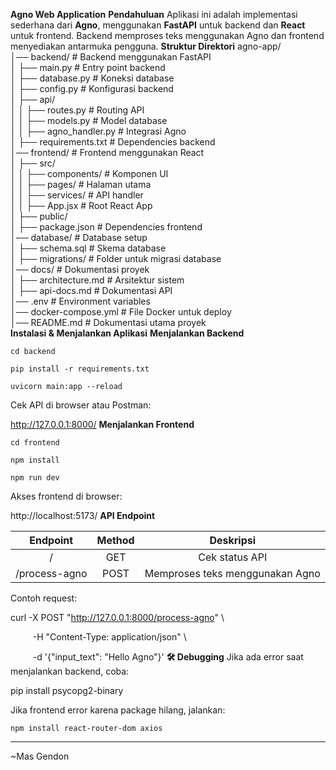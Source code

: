 **Agno Web Application**
**Pendahuluan**
Aplikasi ini adalah implementasi sederhana dari **Agno**, menggunakan **FastAPI** untuk backend dan **React** untuk frontend. Backend memproses teks menggunakan Agno dan frontend menyediakan antarmuka pengguna.
**Struktur Direktori**
agno-app/  
│── backend/                   # Backend menggunakan FastAPI  
│   ├── main.py                # Entry point backend  
│   ├── database.py             # Koneksi database  
│   ├── config.py               # Konfigurasi backend  
│   ├── api/  
│   │   ├── routes.py           # Routing API  
│   │   ├── models.py           # Model database  
│   │   ├── agno\_handler.py     # Integrasi Agno  
│   ├── requirements.txt        # Dependencies backend  
│── frontend/                   # Frontend menggunakan React  
│   ├── src/  
│   │   ├── components/        # Komponen UI  
│   │   ├── pages/             # Halaman utama  
│   │   ├── services/          # API handler  
│   │   ├── App.jsx            # Root React App  
│   ├── public/  
│   ├── package.json           # Dependencies frontend  
│── database/                  # Database setup  
│   ├── schema.sql             # Skema database  
│   ├── migrations/            # Folder untuk migrasi database  
│── docs/                      # Dokumentasi proyek  
│   ├── architecture.md        # Arsitektur sistem  
│   ├── api-docs.md            # Dokumentasi API  
│── .env                       # Environment variables  
│── docker-compose.yml         # File Docker untuk deploy  
│── README.md                  # Dokumentasi utama proyek  
**Instalasi & Menjalankan Aplikasi**
**Menjalankan Backend**
```
cd backend

pip install -r requirements.txt

uvicorn main:app --reload
```
Cek API di browser atau Postman:

http://127.0.0.1:8000/
**Menjalankan Frontend**
```
cd frontend

npm install

npm run dev
```
Akses frontend di browser:

http://localhost:5173/
**API Endpoint**

|**Endpoint**|**Method**|**Deskripsi**|
| :-: | :-: | :-: |
|/|GET|Cek status API|
|/process-agno|POST|Memproses teks menggunakan Agno|

Contoh request:

curl -X POST "http://127.0.0.1:8000/process-agno" \

`     `-H "Content-Type: application/json" \

`     `-d '{"input\_text": "Hello Agno"}'
**🛠 Debugging**
Jika ada error saat menjalankan backend, coba:

pip install psycopg2-binary

Jika frontend error karena package hilang, jalankan:
```
npm install react-router-dom axios
```

-----
~Mas Gendon
